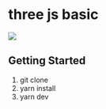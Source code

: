 # three js basic

![](./doc/output.gif)

## Getting Started
1. git clone
2. yarn install
3. yarn dev